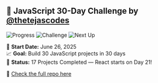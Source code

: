 ## 🚀 JavaScript 30-Day Challenge by [@thetejascodes](https://github.com/thetejascodes)

![Progress](https://img.shields.io/badge/Completed-17%2F30-green?style=for-the-badge&logo=javascript)
![Challenge](https://img.shields.io/badge/Day%2017%20Done-%F0%9F%92%AA-yellow?style=for-the-badge)
![Next Up](https://img.shields.io/badge/Coming%20Up-Day%2016-blue?style=for-the-badge)

📅 **Start Date:** June 26, 2025  
📈 **Goal:** Build 30 JavaScript projects in 30 days  
🎯 **Status:** 17 Projects Completed — React starts on Day 21!

🔗 [Check the full repo here](https://github.com/thetejascodes/JS-30-Days)
